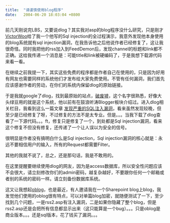 ```yaml
---
title:  "请谨慎使用blog程序"
date:   2004-06-20 18:03:04 +0800
---
```


前几天刚说完LBS，又要说dlog？其实我对asp的blog程序没什么研究，只是刚才[VictorWoo](http://eedstu.xmu.edu.cn/blog)给了我一个他写的Sql injection的全过程演示，我意外发现他本身使用的blog系统就有sql injection漏洞，在我告诉他之后他说作者已经修复了，这让我很奇怪。同时我把他的rss加入到FeedDemon后，发现channel的标题和link都不正确。这给我传递一个消息是：可能title和link被硬编码了，于是我想下载源代码来看一看。  

在继续之前我提一下，其实这些免费的程序都是作者自己在使用的，只是因为好用有网友也需要同样的系统他们才发布给大家免费使用。不管有任何漏洞，我们首先应该感谢作者的劳动，在你们的系统内保留dlog的原始链接。  

于是我就google了dlog，找到最原始的站点，[破废墟](http://www.dcshooter.com/dlog/index.asp)，这个名字很熟悉，好像大头绿豆用的就是这个系统，他以前有在鼓浪听涛Blogger板块介绍过。进入dlog相关栏目，我看到这么一篇文章 [发现严重的SQL注入漏洞](http://www.dcshooter.com/dlog/showlog.asp?log_id=453&cat_id=28)，看来虽然发现较晚，但至少是已经修复了呀，不过修复的方法不是太专业。但是。。。当我下载了dlog查看了一下源代码。。。ft，修复只是修复了一个，到处都是Sql injection漏洞，看来这个修复不但没有修复，还传递了一个让人误以为安全的信号。  

很明显是作者没有搞明白什么是Sql injection，Sql injection漏洞的核心就是：永远不要相信用户的输入，所有的Request都需要Filter。  

其他的我就不说了，总之，还是那句话，我是不敢用的。  

在这里提醒要继续使用dlog的网友，因为是access数据库，所以安全性问题应该不会很大，请立刻修改你们的admin密码，越复杂越好，不要跟你任何一个邮箱或者别的系统的密码一样。请立刻备份数据库系统。  

这又让我想起[oblog](http://www.oioj.net/index.htm)，也是最近，有人邀请我在一个Sharepoint blog上blog，我发觉他们使用的oblog很有特点，可以对单篇blog加密，就随便测试了一下，至少找到几个问题，一是rss2.asp有注入漏洞，二是如果你隐藏了整个blog，但是rss2.asp还是会把所有信息都显示出来（这只能算是一个bug）。。。只是oblog是商业版本。。。还是sql版本，花了钱买了漏洞。。。  


